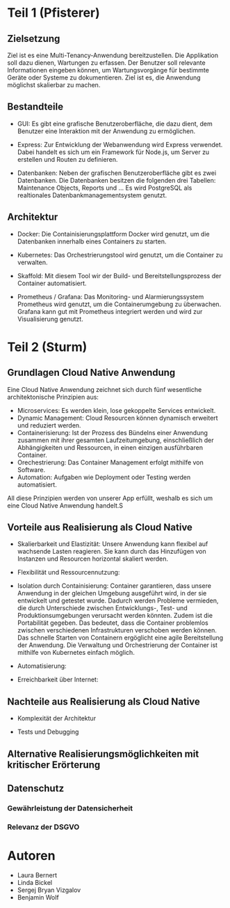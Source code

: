 # Teil 1 (Pfisterer)

## Zielsetzung
Ziel ist es eine Multi-Tenancy-Anwendung bereitzustellen. Die Applikation soll dazu dienen, Wartungen zu erfassen. Der Benutzer soll relevante Informationen eingeben können, um Wartungsvorgänge für bestimmte Geräte oder Systeme zu dokumentieren. Ziel ist es, die Anwendung möglichst skalierbar zu machen.

## Bestandteile 

- GUI: Es gibt eine grafische Benutzeroberfläche, die dazu dient, dem Benutzer eine Interaktion mit der Anwendung zu ermöglichen.

- Express: Zur Entwicklung der Webanwendung wird Express verwendet. Dabei handelt es sich um ein Framework für Node.js, um Server zu erstellen und Routen zu definieren.

- Datenbanken: Neben der grafischen Benutzeroberfläche gibt es zwei Datenbanken. Die Datenbanken besitzen die folgenden drei Tabellen: Maintenance Objects, Reports und ... Es wird PostgreSQL als realtionales Datenbankmanagementsystem genutzt.

## Architektur

- Docker: Die Containisierungsplattform Docker wird genutzt, um die Datenbanken innerhalb eines Containers zu starten.

- Kubernetes: Das Orchestrierungstool wird genutzt, um die Container zu verwalten.

- Skaffold: Mit diesem Tool wir der Build- und Bereitstellungsprozess der Container automatisiert.

- Prometheus / Grafana: Das Monitoring- und Alarmierungssystem Prometheus wird genutzt, um die Containerumgebung zu überwachen. Grafana kann gut mit Prometheus integriert werden und wird zur Visualisierung genutzt.

# Teil 2 (Sturm)

## Grundlagen Cloud Native Anwendung

Eine Cloud Native Anwendung zeichnet sich durch fünf wesentliche architektonische Prinzipien aus:
- Microservices: Es werden klein, lose gekoppelte Services entwickelt.
- Dynamic Management: Cloud Resourcen können dynamisch erweitert und reduziert werden.
- Containerisierung: Ist der Prozess des Bündelns einer Anwendung zusammen mit ihrer gesamten Laufzeitumgebung, einschließlich der Abhängigkeiten und Ressourcen, in einen einzigen ausführbaren Container.
- Orechestrierung: Das Container Management erfolgt mithilfe von Software.
- Automation: Aufgaben wie Deployment oder Testing werden automatisiert.

All diese Prinzipien werden von unserer App erfüllt, weshalb es sich um eine Cloud Native Anwendung handelt.S

## Vorteile aus Realisierung als Cloud Native

- Skalierbarkeit und Elastizität: Unsere Anwendung kann flexibel auf wachsende Lasten reagieren. Sie kann durch das Hinzufügen von Instanzen und Resourcen horizontal skaliert werden.

- Flexibilität und Ressourcennutzung: 

- Isolation durch Containisierung: Container garantieren, dass unsere Anwendung in der gleichen Umgebung ausgeführt wird, in der sie entwickelt und getestet wurde. Dadurch werden Probleme vermieden, die durch Unterschiede zwischen Entwicklungs-, Test- und Produktionsumgebungen verursacht werden könnten. Zudem ist die Portabilität gegeben. Das bedeutet, dass die Container problemlos zwischen verschiedenen Infrastrukturen verschoben werden können. Das schnelle Starten von Containern ergöglicht eine agile Bereitstellung der Anwendung. Die Verwaltung und Orchestrierung der Container ist mithilfe von Kubernetes einfach möglich.

- Automatisierung: 

- Erreichbarkeit über Internet: 

## Nachteile aus Realisierung als Cloud Native

- Komplexität der Architektur

- Tests und Debugging

## Alternative Realisierungsmöglichkeiten mit kritischer Erörterung

## Datenschutz

### Gewährleistung der Datensicherheit

### Relevanz der DSGVO

# Autoren
- Laura Bernert
- Linda Bickel
- Sergej Bryan Vizgalov
- Benjamin Wolf